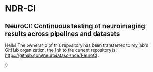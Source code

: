 # NDR-CI

## NeuroCI: Continuous testing of neuroimaging results across pipelines and datasets

Hello! The ownership of this repository has been transferred to my lab's GitHub organization, the link to the current repository is: https://github.com/neurodatascience/NeuroCI .

:)
